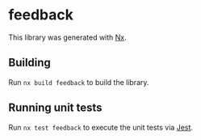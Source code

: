 # feedback

This library was generated with [Nx](https://nx.dev).

## Building

Run `nx build feedback` to build the library.

## Running unit tests

Run `nx test feedback` to execute the unit tests via [Jest](https://jestjs.io).
